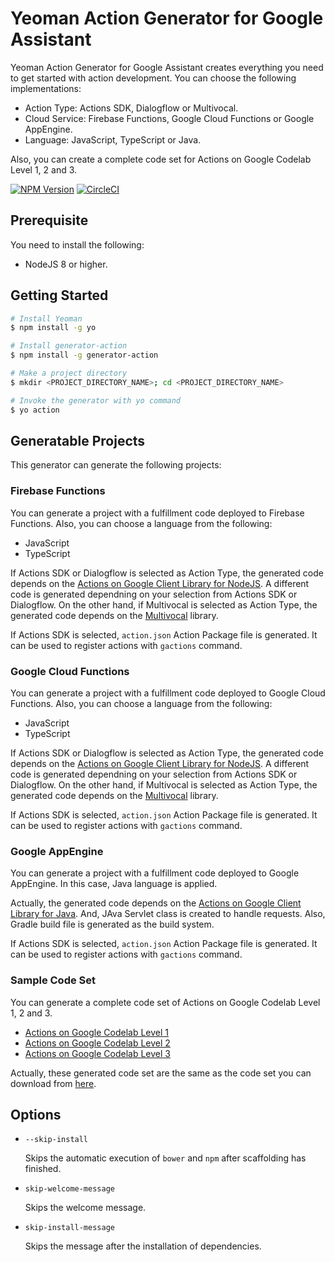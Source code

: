 # Yeoman Action Generator for Google Assistant

Yeoman Action Generator for Google Assistant creates everything you need to get started with action development. You can choose the following implementations:

* Action Type: Actions SDK, Dialogflow or Multivocal.
* Cloud Service: Firebase Functions, Google Cloud Functions or Google AppEngine.
* Language: JavaScript, TypeScript or Java.

Also, you can create a complete code set for Actions on Google Codelab Level 1, 2 and 3.

[![NPM Version](https://img.shields.io/npm/v/generator-action.svg)](https://www.npmjs.org/package/generator-action)
[![CircleCI](https://circleci.com/gh/yoichiro/generator-action.svg?style=svg)](https://circleci.com/gh/yoichiro/generator-action)

## Prerequisite

You need to install the following:

* NodeJS 8 or higher.

## Getting Started

```bash
# Install Yeoman
$ npm install -g yo

# Install generator-action
$ npm install -g generator-action

# Make a project directory
$ mkdir <PROJECT_DIRECTORY_NAME>; cd <PROJECT_DIRECTORY_NAME>

# Invoke the generator with yo command
$ yo action
```

## Generatable Projects

This generator can generate the following projects:

### Firebase Functions

You can generate a project with a fulfillment code deployed to Firebase Functions. Also, you can choose a language from the following:

* JavaScript
* TypeScript

If Actions SDK or Dialogflow is selected as Action Type, the generated code depends on the [Actions on Google Client Library for NodeJS](https://github.com/actions-on-google/actions-on-google-nodejs). A different code is generated dependning on your selection from Actions SDK or Dialogflow. On the other hand, if Multivocal is selected as Action Type, the generated code depends on the [Multivocal](https://github.com/afirstenberg/multivocal) library.

If Actions SDK is selected, `action.json` Action Package file is generated. It can be used to register actions with `gactions` command.

### Google Cloud Functions

You can generate a project with a fulfillment code deployed to Google Cloud Functions. Also, you can choose a language from the following:

* JavaScript
* TypeScript

If Actions SDK or Dialogflow is selected as Action Type, the generated code depends on the [Actions on Google Client Library for NodeJS](https://github.com/actions-on-google/actions-on-google-nodejs). A different code is generated dependning on your selection from Actions SDK or Dialogflow. On the other hand, if Multivocal is selected as Action Type, the generated code depends on the [Multivocal](https://github.com/afirstenberg/multivocal) library.

If Actions SDK is selected, `action.json` Action Package file is generated. It can be used to register actions with `gactions` command.

### Google AppEngine

You can generate a project with a fulfillment code deployed to Google AppEngine. In this case, Java language is applied.

Actually, the generated code depends on the [Actions on Google Client Library for Java](https://github.com/actions-on-google/actions-on-google-java). And, JAva Servlet class is created to handle requests. Also, Gradle build file is generated as the build system.

If Actions SDK is selected, `action.json` Action Package file is generated. It can be used to register actions with `gactions` command.

### Sample Code Set

You can generate a complete code set of Actions on Google Codelab Level 1, 2 and 3.

* [Actions on Google Codelab Level 1](https://codelabs.developers.google.com/codelabs/actions-1/)
* [Actions on Google Codelab Level 2](https://codelabs.developers.google.com/codelabs/actions-2/)
* [Actions on Google Codelab Level 3](https://codelabs.developers.google.com/codelabs/actions-3/)

Actually, these generated code set are the same as the code set you can download from [here](https://github.com/actions-on-google/codelabs-nodejs).

## Options

* `--skip-install`

  Skips the automatic execution of `bower` and `npm` after
  scaffolding has finished.

* `skip-welcome-message`

  Skips the welcome message.

* `skip-install-message`

  Skips the message after the installation of dependencies.
